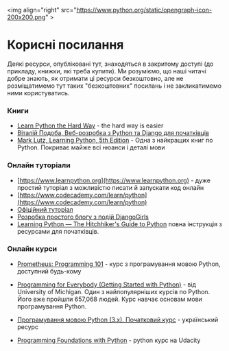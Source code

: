 <img align="right" src="https://www.python.org/static/opengraph-icon-200x200.png" \>
# Корисні посилання
Деякі ресурси, опубліковані тут, знаходяться в закритому доступі (до прикладу, книжки, які треба купити). Ми розуміємо, що наші читачі добре знають, як отримати ці ресурси безкоштовно, але не розміщатимемо тут таких "безкоштовних" посилань і не закликатимемо ними користуватись.

### Книги
* [Learn Python the Hard Way](https://learnpythonthehardway.org/book/) - the hard way is easier
* [Віталій Подоба, Веб-розробка з Python та Django для початківців]()
* [Mark Lutz, Learning Python, 5th Edition]() - Одна з найкращих книг по Python. Покриває майже всі нюанси і деталі мови

### Онлайн туторіали
* [https://www.learnpython.org](https://www.learnpython.org) - дуже простий туторіал з можливістю писати й запускати код онлайн
* [https://www.codecademy.com/learn/python](https://www.codecademy.com/learn/python)
* [Офіційний туторіал](https://docs.python.org/3/tutorial/index.html)
* [Розробка простого блогу з подій DjangoGirls](https://tutorial.djangogirls.org/uk/)
* [Learning Python — The Hitchhiker's Guide to Python](http://docs.python-guide.org/en/latest/intro/learning/) повна інструкція з ресурсами для початківців.

### Онлайн курси
* [Prometheus: Programming 101](http://courses.prometheus.org.ua/courses/KPI/Programming101/2015_T1/about) - курс з програмування мовою Python, доступний будь-кому
* [Programming for Everybody (Getting Started with Python)](https://www.coursera.org/learn/python) - від University of Michigan. Один з найпопулярніших курсів по Python. Його вже пройшли  657,068 людей. Курс навчає основам мови програмування Python.
* [Програмування мовою Python (3.x). Початковий курс](https://sites.google.com/site/pythonukr/) - український ресурс

* [Programming Foundations with Python](https://github.com/lavriv92/TeachingPython) - python курс на Udacity
